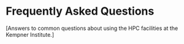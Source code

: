 # Frequently Asked Questions

[Answers to common questions about using the HPC facilities at the Kempner Institute.]